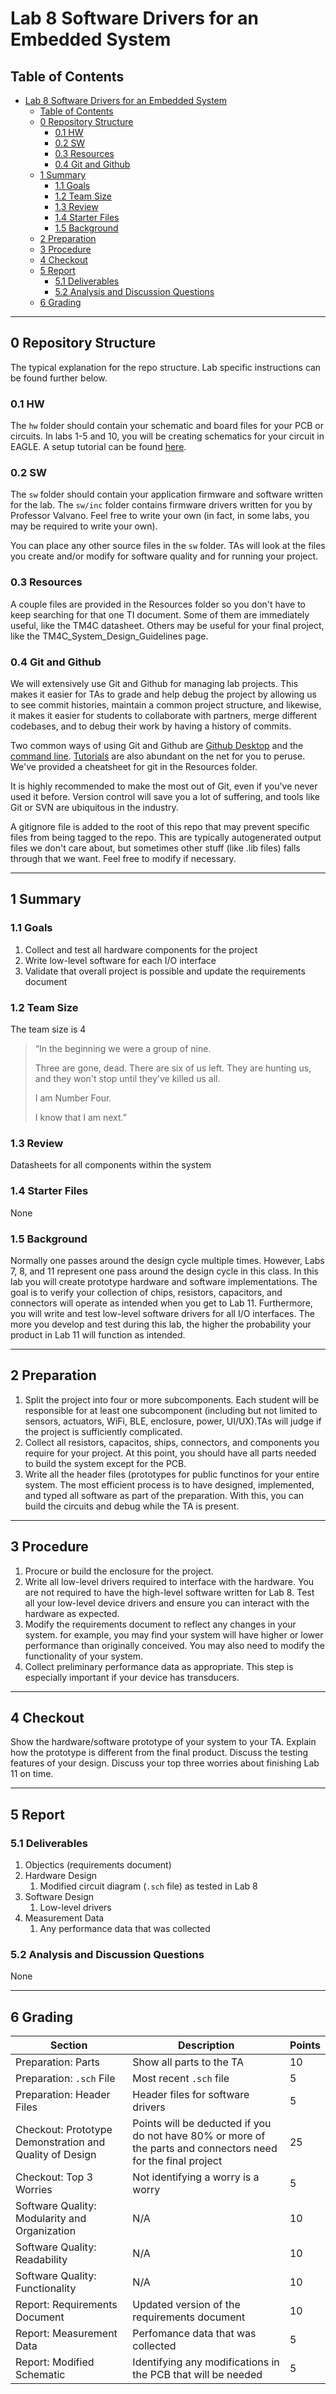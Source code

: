 # Lab 8 Software Drivers for an Embedded System

## Table of Contents

- [Lab 8 Software Drivers for an Embedded System](#lab-8-software-drivers-for-an-embedded-system)
  - [Table of Contents](#table-of-contents)
  - [0 Repository Structure](#0-repository-structure)
    - [0.1 HW](#01-hw)
    - [0.2 SW](#02-sw)
    - [0.3 Resources](#03-resources)
    - [0.4 Git and Github](#04-git-and-github)
  - [1 Summary](#1-summary)
    - [1.1 Goals](#11-goals)
    - [1.2 Team Size](#12-team-size)
    - [1.3 Review](#13-review)
    - [1.4 Starter Files](#14-starter-files)
    - [1.5 Background](#15-background)
  - [2 Preparation](#2-preparation)
  - [3 Procedure](#3-procedure)
  - [4 Checkout](#4-checkout)
  - [5 Report](#5-report)
    - [5.1 Deliverables](#51-deliverables)
    - [5.2 Analysis and Discussion Questions](#52-analysis-and-discussion-questions)
  - [6 Grading](#6-grading)

---

## 0 Repository Structure

The typical explanation for the repo structure. Lab specific instructions can be
found further below.

### 0.1 HW

The `hw` folder should contain your schematic and board files for your PCB or
circuits. In labs 1-5 and 10, you will be creating schematics for your circuit
in EAGLE. A setup tutorial can be found
[here](https://www.shawnvictor.net/autodesk-eagle.html).

### 0.2 SW

The `sw` folder should contain your application firmware and software written
for the lab. The `sw/inc` folder contains firmware drivers written for you by
Professor Valvano. Feel free to write your own (in fact, in some labs, you may
be required to write your own).

You can place any other source files in the `sw` folder. TAs will look at the
files you create and/or modify for software quality and for running your
project.

### 0.3 Resources

A couple files are provided in the Resources folder so you don't have to keep
searching for that one TI document. Some of them are immediately useful, like
the TM4C datasheet. Others may be useful for your final project, like the
TM4C_System_Design_Guidelines page.

### 0.4 Git and Github

We will extensively use Git and Github for managing lab projects. This makes it
easier for TAs to grade and help debug the project by allowing us to see commit
histories, maintain a common project structure, and likewise, it makes it easier
for students to collaborate with partners, merge different codebases, and to
debug their work by having a history of commits.

Two common ways of using Git and Github are [Github Desktop](https://desktop.github.com/) and the [command line](https://git-scm.com/downloads).
[Tutorials](https://dev.to/mollynem/git-github--workflow-fundamentals-5496) are also abundant on the net for you to peruse. We've provided a cheatsheet for git
in the Resources folder.

It is highly recommended to make the most out of Git, even if you've never used
it before. Version control will save you a lot of suffering, and tools like Git
or SVN are ubiquitous in the industry.

A gitignore file is added to the root of this repo that may prevent specific
files from being tagged to the repo. This are typically autogenerated output
files we don't care about, but sometimes other stuff (like .lib files) falls
through that we want. Feel free to modify if necessary.

---

## 1 Summary

### 1.1 Goals

1. Collect and test all hardware components for the project
2. Write low-level software for each I/O interface
3. Validate that overall project is possible and update the requirements document

### 1.2 Team Size

The team size is 4

> “In the beginning we were a group of nine.
> 
> Three are gone, dead.
> There are six of us left.
> They are hunting us, and they won't stop until they've killed us all.
> 
> I am Number Four.
> 
> I know that I am next.”

### 1.3 Review

Datasheets for all components within the system

### 1.4 Starter Files

None

### 1.5 Background

Normally one passes around the design cycle multiple times. However, Labs 7, 8, and 11 represent one pass around the design cycle in this class. In this lab you will create prototype hardware and software implementations. The goal is to verify your collection of chips, resistors, capacitors, and connectors will operate as intended when you get to Lab 11. Furthermore, you will write and test low-level software drivers for all I/O interfaces. The more you develop and test during this lab, the higher the probability your product in Lab 11 will function as intended.

---

## 2 Preparation

1. Split the project into four or more subcomponents. Each student will be responsible for at least one subcomponent (including but not limited to sensors, actuators, WiFi, BLE, enclosure, power, UI/UX).TAs will judge if the project is sufficiently complicated.
2. Collect all resistors, capacitos, ships, connectors, and components you require for your project. At this point, you should have all parts needed to build the system except for the PCB.
3. Write all the header files (prototypes for public functinos for your entire system. The most efficient process is to have designed, implemented, and typed all software as part of the preparation. With this, you can build the circuits and debug while the TA is present.

---

## 3 Procedure

1. Procure or build the enclosure for the project.
2. Write all low-level drivers required to interface with the hardware. You are not required to have the high-level software written for Lab 8. Test all your low-level device drivers and ensure you can interact with the hardware as expected.
3. Modify the requirements document to reflect any changes in your system. for example, you may find your system will have higher or lower performance than originally conceived. You may also need to modify the functionality of your system.
4. Collect preliminary performance data as appropriate. This step is especially important if your device has transducers.

---

## 4 Checkout

Show the hardware/software prototype of your system to your TA. Explain how the prototype is different from the final product. Discuss the testing features of your design. Discuss your top three worries about finishing Lab 11 on time.

---

## 5 Report

### 5.1 Deliverables

1. Objectics (requirements document)
2. Hardware Design
   1. Modified circuit diagram (`.sch` file) as tested in Lab 8
3. Software Design
   1. Low-level drivers
4. Measurement Data
   1. Any performance data that was collected

### 5.2 Analysis and Discussion Questions

None

---

## 6 Grading

| Section | Description | Points |
|---|---|---|
| Preparation: Parts | Show all parts to the TA | 10 |
| Preparation: `.sch` File | Most recent `.sch` file | 5 |
| Preparation: Header Files | Header files for software drivers | 5 |
| Checkout: Prototype Demonstration and Quality of Design | Points will be deducted if you do not have 80% or more of the parts and connectors need for the final project | 25 |
| Checkout: Top 3 Worries | Not identifying a worry is a worry | 5 |
| Software Quality: Modularity and Organization | N/A | 10 |
| Software Quality: Readability | N/A | 10 |
| Software Quality: Functionality | N/A | 10 |
| Report: Requirements Document | Updated version of the requirements document | 10 |
| Report: Measurement Data | Perfomance data that was collected | 5 |
| Report: Modified Schematic | Identifying any modifications in the PCB that will be needed | 5 |

